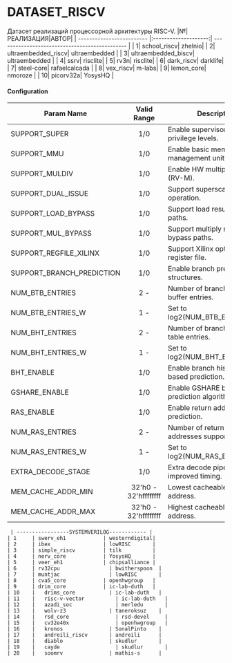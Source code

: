 # DATASET_RISCV
Датасет реализаций процессорной архитектуры RISC-V.
	|№|РЕАЛИЗАЦИЯ|АВТОР| 
	| ------------------------- |:--------------------:| ---------------------------------------------- |
	| 1| school_riscv| zhelnio|
	| 2| ultraembedded_riscv| ultraembedded | 
	| 3| ultraembedded_biscv| ultraembedded |
	| 4| ssrv| risclite|
	| 5| rv3n| risclite|
	| 6| dark_riscv| darklife|
	| 7| steel-core| rafaelcalcada |
	| 8| vex_riscv| m-labs|
	| 9| lemon_core| nmoroze |
	| 10| picorv32a| YosysHQ |
	
#### Configuration

| Param Name                | Valid Range          | Description                                   |
| ------------------------- |:--------------------:| ----------------------------------------------|
| SUPPORT_SUPER             | 1/0                  | Enable supervisor / user privilege levels.    |
| SUPPORT_MMU               | 1/0                  | Enable basic memory management unit.          |
| SUPPORT_MULDIV            | 1/0                  | Enable HW multiply / divide (RV-M).           |
| SUPPORT_DUAL_ISSUE        | 1/0                  | Support superscalar operation.                |
| SUPPORT_LOAD_BYPASS       | 1/0                  | Support load result bypass paths.             |
| SUPPORT_MUL_BYPASS        | 1/0                  | Support multiply result bypass paths.         |
| SUPPORT_REGFILE_XILINX    | 1/0                  | Support Xilinx optimised register file.       |
| SUPPORT_BRANCH_PREDICTION | 1/0                  | Enable branch prediction structures.          |
| NUM_BTB_ENTRIES           | 2 -                  | Number of branch target buffer entries.       |
| NUM_BTB_ENTRIES_W         | 1 -                  | Set to log2(NUM_BTB_ENTRIES).                 |
| NUM_BHT_ENTRIES           | 2 -                  | Number of branch history table entries.       |
| NUM_BHT_ENTRIES_W         | 1 -                  | Set to log2(NUM_BHT_ENTRIES_W).               |
| BHT_ENABLE                | 1/0                  | Enable branch history table based prediction. |
| GSHARE_ENABLE             | 1/0                  | Enable GSHARE branch prediction algorithm.    |
| RAS_ENABLE                | 1/0                  | Enable return address stack prediction.       |
| NUM_RAS_ENTRIES           | 2 -                  | Number of return stack addresses supported.   |
| NUM_RAS_ENTRIES_W         | 1 -                  | Set to log2(NUM_RAS_ENTRIES_W).               |
| EXTRA_DECODE_STAGE        | 1/0                  | Extra decode pipe stage for improved timing.  |
| MEM_CACHE_ADDR_MIN        | 32'h0 - 32'hffffffff | Lowest cacheable memory address.              |
| MEM_CACHE_ADDR_MAX        | 32'h0 - 32'hffffffff | Highest cacheable memory address.             |	


 	 | -----------------SYSTEMVERILOG------------ |
	| 1		| swerv_eh1	           | westerndigital|
	| 2		| ibex	               | lowRISC       |
	| 3		| simple_riscv	       | tilk          |
	| 4		| nerv_core	           | YosysHQ       |
	| 5		| veer_eh1	           | chipsalliance |
	| 6		| rv32cpu	             | bwitherspoon  |
	| 7		| muntjac	             | lowRISC       |
	| 8		| cva5_core	           | openhwgroup   |
	| 9		| drim_core	           | ic-lab-duth   |
	| 10	|	drims_core	         | ic-lab-duth   |
	| 11	|	risc-v-vector	       | ic-lab-duth   |
	| 12	|	azadi_soc	           | merledu       |
	| 13	|	wolv-z3	             | taneroksuz    |
	| 14	|	rsd_core	           | rsd-devel     |
	| 15	|	cv32e40x	           | openhwgroup   |
	| 16	|	kronos	             | SonalPinto    |
	| 17	|	andreili_riscv	     | andreili      |
	| 18	|	diablo	             | skudlur       | 
	| 19	|	cayde	               | skudlur       | 
	| 20	|	soomrv	             | mathis-s      |
